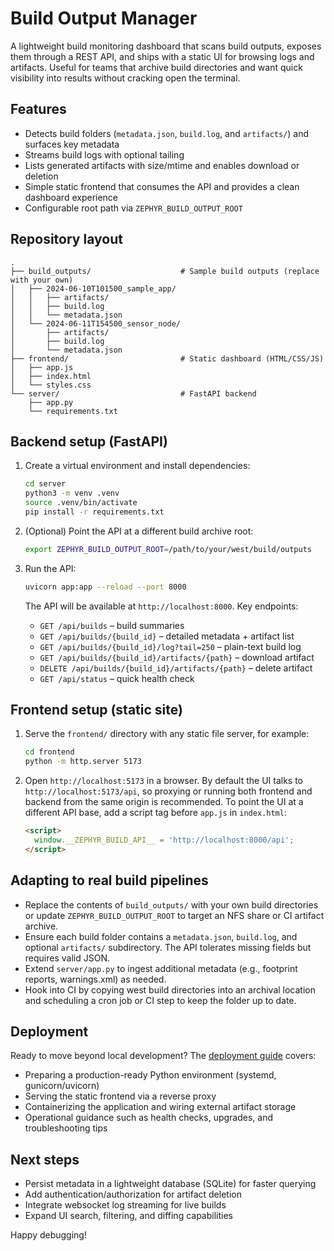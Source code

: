 # Build Output Manager

A lightweight build monitoring dashboard that scans build outputs, exposes them through a REST API, and ships with a static UI for browsing logs and artifacts. Useful for teams that archive build directories and want quick visibility into results without cracking open the terminal.

## Features

- Detects build folders (`metadata.json`, `build.log`, and `artifacts/`) and surfaces key metadata
- Streams build logs with optional tailing
- Lists generated artifacts with size/mtime and enables download or deletion
- Simple static frontend that consumes the API and provides a clean dashboard experience
- Configurable root path via `ZEPHYR_BUILD_OUTPUT_ROOT`

## Repository layout

```
.
├── build_outputs/                    # Sample build outputs (replace with your own)
│   ├── 2024-06-10T101500_sample_app/
│   │   ├── artifacts/
│   │   ├── build.log
│   │   └── metadata.json
│   └── 2024-06-11T154500_sensor_node/
│       ├── artifacts/
│       ├── build.log
│       └── metadata.json
├── frontend/                         # Static dashboard (HTML/CSS/JS)
│   ├── app.js
│   ├── index.html
│   └── styles.css
└── server/                           # FastAPI backend
    ├── app.py
    └── requirements.txt
```

## Backend setup (FastAPI)

1. Create a virtual environment and install dependencies:
   ```bash
   cd server
   python3 -m venv .venv
   source .venv/bin/activate
   pip install -r requirements.txt
   ```

2. (Optional) Point the API at a different build archive root:
   ```bash
   export ZEPHYR_BUILD_OUTPUT_ROOT=/path/to/your/west/build/outputs
   ```

3. Run the API:
   ```bash
   uvicorn app:app --reload --port 8000
   ```

   The API will be available at `http://localhost:8000`. Key endpoints:
   - `GET /api/builds` – build summaries
   - `GET /api/builds/{build_id}` – detailed metadata + artifact list
   - `GET /api/builds/{build_id}/log?tail=250` – plain-text build log
   - `GET /api/builds/{build_id}/artifacts/{path}` – download artifact
   - `DELETE /api/builds/{build_id}/artifacts/{path}` – delete artifact
   - `GET /api/status` – quick health check

## Frontend setup (static site)

1. Serve the `frontend/` directory with any static file server, for example:
   ```bash
   cd frontend
   python -m http.server 5173
   ```

2. Open `http://localhost:5173` in a browser. By default the UI talks to `http://localhost:5173/api`, so proxying or running both frontend and backend from the same origin is recommended. To point the UI at a different API base, add a script tag before `app.js` in `index.html`:
   ```html
   <script>
     window.__ZEPHYR_BUILD_API__ = 'http://localhost:8000/api';
   </script>
   ```

## Adapting to real build pipelines

- Replace the contents of `build_outputs/` with your own build directories or update `ZEPHYR_BUILD_OUTPUT_ROOT` to target an NFS share or CI artifact archive.
- Ensure each build folder contains a `metadata.json`, `build.log`, and optional `artifacts/` subdirectory. The API tolerates missing fields but requires valid JSON.
- Extend `server/app.py` to ingest additional metadata (e.g., footprint reports, warnings.xml) as needed.
- Hook into CI by copying west build directories into an archival location and scheduling a cron job or CI step to keep the folder up to date.

## Deployment

Ready to move beyond local development? The [deployment guide](DEPLOYMENT.md) covers:

- Preparing a production-ready Python environment (systemd, gunicorn/uvicorn)
- Serving the static frontend via a reverse proxy
- Containerizing the application and wiring external artifact storage
- Operational guidance such as health checks, upgrades, and troubleshooting tips

## Next steps

- Persist metadata in a lightweight database (SQLite) for faster querying
- Add authentication/authorization for artifact deletion
- Integrate websocket log streaming for live builds
- Expand UI search, filtering, and diffing capabilities

Happy debugging!
